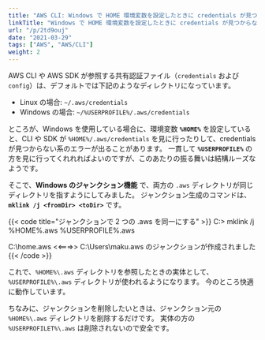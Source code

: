 ```yaml
---
title: "AWS CLI: Windows で HOME 環境変数を設定したときに credentials が見つからなくなる場合の対処"
linkTitle: "Windows で HOME 環境変数を設定したときに credentials が見つからなくなる場合の対処"
url: "/p/2td9ouj"
date: "2021-03-29"
tags: ["AWS", "AWS/CLI"]
weight: 2
---
```


AWS CLI や AWS SDK が参照する共有認証ファイル（`credentials` および `config`）は、デフォルトでは下記のようなディレクトリになっています。

- Linux の場合: `~/.aws/credentials`
- Windows の場合: `~/%USERPROFILE%/.aws/credentials`

ところが、Windows を使用している場合に、環境変数 __`%HOME%`__ を設定していると、CLI や SDK が `%HOME%/.aws/credentials` を見に行ったりして、credentials が見つからない系のエラーが出ることがあります。
一貫して __`%USERPROFILE%`__ の方を見に行ってくれれればよいのですが、このあたりの振る舞いは結構ルーズなようです。

そこで、__Windows のジャンクション機能__ で、両方の `.aws` ディレクトリが同じディレクトリを指すようにしてみました。
ジャンクション生成のコマンドは、__`mklink /j <fromDir> <toDir>`__ です。

{{< code title="ジャンクションで 2 つの .aws を同一にする" >}}
C:\> mklink /j %HOME%\.aws %USERPROFILE%\.aws

C:\home\.aws <<===>> C:\Users\maku\.aws のジャンクションが作成されました
{{< /code >}}

これで、`%HOME%\.aws` ディレクトリを参照したときの実体として、`%USERPROFILE%\.aws` ディレクトリが使われるようになります。
今のところ快適に動作しています。

ちなみに、ジャンクションを削除したいときは、ジャンクション元の `%HOME%\.aws` ディレクトリを削除するだけです。
実体の方の `%USERPROFILET%\.aws` は削除されないので安全です。

